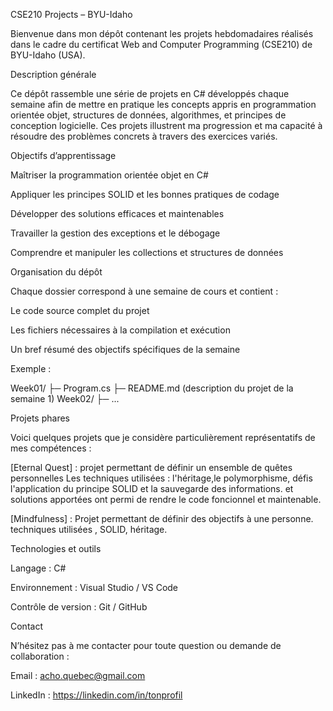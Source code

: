 
CSE210 Projects – BYU-Idaho

Bienvenue dans mon dépôt contenant les projets hebdomadaires réalisés dans le cadre du certificat Web and Computer Programming (CSE210) de BYU-Idaho (USA).

Description générale

Ce dépôt rassemble une série de projets en C# développés chaque semaine afin de mettre en pratique les concepts appris en programmation orientée objet, structures de données, algorithmes, et principes de conception logicielle. Ces projets illustrent ma progression et ma capacité à résoudre des problèmes concrets à travers des exercices variés.

Objectifs d’apprentissage

Maîtriser la programmation orientée objet en C#

Appliquer les principes SOLID et les bonnes pratiques de codage

Développer des solutions efficaces et maintenables

Travailler la gestion des exceptions et le débogage

Comprendre et manipuler les collections et structures de données


Organisation du dépôt

Chaque dossier correspond à une semaine de cours et contient :

Le code source complet du projet

Les fichiers nécessaires à la compilation et exécution

Un bref résumé des objectifs spécifiques de la semaine


Exemple :

Week01/
  ├─ Program.cs
  ├─ README.md (description du projet de la semaine 1)
Week02/
  ├─ ...

Projets phares

Voici quelques projets que je considère particulièrement représentatifs de mes compétences :

[Eternal Quest] : projet permettant de définir un ensemble de quêtes personnelles
Les techniques utilisées : l'héritage,le polymorphisme, défis l'application du principe SOLID et la sauvegarde des informations.
et solutions apportées ont permi de rendre le code foncionnel et maintenable.

[Mindfulness] : Projet permettant de définir des objectifs à une personne.
techniques utilisées , SOLID, héritage.




Technologies et outils

Langage : C#

Environnement : Visual Studio / VS Code

Contrôle de version : Git / GitHub


Contact

N’hésitez pas à me contacter pour toute question ou demande de collaboration :

Email : acho.quebec@gmail.com

LinkedIn : https://linkedin.com/in/tonprofil
